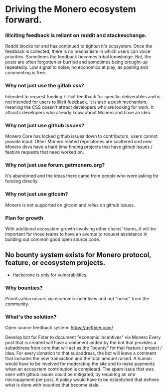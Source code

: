 # Driving the Monero ecosystem forward.


### Illiciting feedback is reliant on reddit and stackexchange. 

Reddit blocks tor and has continued to tighten it's ecosystem.
Once the feedback is collected, there is no mechanism in which users can voice priorities. Sometimes the feedback becomes tribal knowledge.
But, the posts are often forgotten or burried and sometimes being brought-up repeatedly. Low signal to noise; no economics at play, as posting and commenting is free.


### Why not just use the gitlab css?

Intended to request funding / illicit feedback for specific deliverables and is not intended for users to illicit feedback. 
It is also a push mechanism, meaning the CSS doesn't attract developers who are looking for work. 
It attracts developers who already know about Monero and have an idea.

### Why not just use github issues?

Monero Core has locked github issues down to contributors, users cannot provide input.
Other Monero related repositories are scattered and new Monero devs have a hard time finding projects that have github issues / feature requests that need worked on.

### Why not just use forum.getmonero.org?

It's abandoned and the ideas there came from people who were asking for funding directly.

### Why not just use gitcoin?

Monero is not supported on gitcoin and relies on github issues.

### Plan for growth

With additional ecosystem growth involving other chains' teams, it will be important for those teams to have an avenue to request assistance in building out common good open source code.

## No bounty system exists for Monero protocol, feature, or ecosystem projects.
* Hackerone is only for vulnerabilities. 

### Why bounties?

Prioritization occurs via economic incentives and not "noise" from the community.


### What's the solution? 

Open source feedback system: https://getfider.com/

Develop bot for Fider to document "economic incentives" via Monero
Every post that is created will have a comment added by the bot that provides a subaddress from core that will act as the "bounty" for that feature / project / idea.
For every donation to that subaddress, the bot will leave a comment that includes the new transaction and the total amount raised.
A human would have to be involved for moderating the site and to make payments when an ecosystem contribution is completed.
The spam issue that was seen with github issues could be mitigated, by requiring an xmr micropayment per post.
A policy would have to be established that defines what is done with bounties that become stale.
